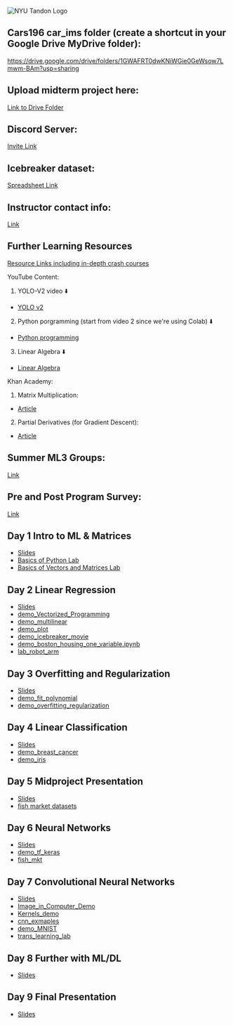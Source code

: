 ![NYU Tandon Logo](Day9/tandon_logo.png)
## Cars196 car_ims folder (create a shortcut in your Google Drive MyDrive folder):
https://drive.google.com/drive/folders/1GWAFRT0dwKNiWGie0GeWsow7Lmwm-BAm?usp=sharing

## Upload midterm project here:
[Link to Drive Folder](https://drive.google.com/drive/folders/19e7NvnZPRzAW0SgjClp569UbdGf6e_UP?usp=sharing)


## Discord Server:
[Invite Link](https://discord.gg/v9qQJSwg)

## Icebreaker dataset: 
[Spreadsheet Link](https://docs.google.com/spreadsheets/d/1vU9gheWs-CHfMKmLAcTjrFcDYWCwEzqzuubjHRXsbUU/edit?usp=sharing)

## Instructor contact info:  
[Link](https://github.com/ajn313/NYU2023SummerML3/blob/main/Instructor_Contact_Info.txt)

## Further Learning Resources
[Resource Links including in-depth crash courses](https://github.com/ajn313/NYU2023SummerML3/blob/main/Day8/Resource_links.txt)  
  
YouTube Content:  

1. YOLO-V2 video ⬇️
- [YOLO v2](https://www.youtube.com/watch?v=VOC3huqHrss)
2. Python porgramming (start from video 2 since we're using Colab) ⬇️
- [Python programming](https://www.youtube.com/playlist?list=PL-osiE80TeTskrapNbzXhwoFUiLCjGgY7)
3. Linear Algebra ⬇️
- [Linear Algebra](https://www.youtube.com/playlist?list=PLZHQObOWTQDPD3MizzM2xVFitgF8hE_ab)

Khan Academy:
1. Matrix Multiplication:
- [Article](https://www.khanacademy.org/math/precalculus/x9e81a4f98389efdf:matrices/x9e81a4f98389efdf:multiplying-matrices-by-matrices/a/multiplying-matrices)
2. Partial Derivatives (for Gradient Descent):
- [Article](https://www.khanacademy.org/math/multivariable-calculus/multivariable-derivatives/partial-derivative-and-gradient-articles/a/introduction-to-partial-derivatives)


## Summer ML3 Groups:  
[Link](https://docs.google.com/spreadsheets/d/1-5hFvD4NnpmDIUj5FoLVIZaSiTomnXCm1W3di5kJeHQ/edit?usp=sharing)

## Pre and Post Program Survey:  
[Link](https://docs.google.com/forms/d/e/1FAIpQLScy4AdqswdKdqVPb-VHfc4WH1FVXnyEiYY280m1byRaKrnPkg/viewform)

## Day 1 Intro to ML & Matrices
- [Slides](https://github.com/ajn313/NYU2023SummerML3/blob/main/Day1/day1.pdf)
- [Basics of Python Lab](https://github.com/ajn313/NYU2023SummerML3/blob/main/Day1/demo_python_basics.ipynb)
- [Basics of Vectors and Matrices Lab](https://github.com/ajn313/NYU2023SummerML3/blob/main/Day1/demo_vectors_matrices.ipynb)

## Day 2 Linear Regression
- [Slides](https://github.com/ajn313/NYU2023SummerML3/blob/main/Day2/Day%202%20Linear%20Regression.pdf)
- [demo_Vectorized_Programming](https://github.com/ajn313/NYU2023SummerML3/blob/main/Day2/vectorize_programming.ipynb)
- [demo_multilinear](https://github.com/ajn313/NYU2023SummerML3/blob/main/Day2/demo_multilinear.ipynb)
- [demo_plot](https://github.com/ajn313/NYU2023SummerML3/blob/main/Day2/demo_plot.ipynb)
- [demo_icebreaker_movie](https://github.com/ajn313/NYU2023SummerML3/blob/main/Day2/IceBreaker_movie_demo.ipynb)
- [demo_boston_housing_one_variable.ipynb](https://github.com/ajn313/NYU2023SummerML3/blob/main/Day2/Boston_Housing_One_Variable.ipynb)
- [lab_robot_arm](https://github.com/ajn313/NYU2023SummerML3/blob/main/Day2/lab_robot_arm.ipynb)

## Day 3 Overfitting and Regularization
- [Slides](https://github.com/ajn313/NYU2023SummerML3/blob/main/Day3/Day3_Overfitting_and_Generalization_v2.pdf)
- [demo_fit_polynomial](https://github.com/ajn313/NYU2023SummerML3/blob/main/Day3/demo_fit_polynomial.ipynb)
- [demo_overfitting_regularization](https://github.com/ajn313/NYU2023SummerML3/blob/main/Day3/demo_overfitting_regularization.ipynb)

## Day 4 Linear Classification
- [Slides](https://github.com/ajn313/NYU2023SummerML3/blob/main/Day4/Day_4__Linear_Classifiers.pdf)
- [demo_breast_cancer](https://github.com/ajn313/NYU2023SummerML3/blob/main/Day4/demo_breast_cancer.ipynb)
- [demo_iris](https://github.com/ajn313/NYU2023SummerML3/blob/main/Day4/demo_iris.ipynb)

## Day 5 Midproject Presentation
 - [Slides](https://github.com/ajn313/NYU2023SummerML3/blob/main/Day5/Day%205_Mini_Project.pdf)
 - [fish market datasets](https://github.com/ajn313/NYU2023SummerML3/tree/main/Day5)

## Day 6 Neural Networks
 - [Slides](https://github.com/ajn313/NYU2023SummerML3/blob/main/Day6/Day_6__Neural_Networks.pdf)
 - [demo_tf_keras](https://github.com/ajn313/NYU2023SummerML3/blob/main/Day6/demo_tf_keras_basics.ipynb)
 - [fish_mkt](https://github.com/ajn313/NYU2023SummerML3/blob/main/Day6/lab_mlp_fish_market_keras.ipynb)

## Day 7 Convolutional Neural Networks
 - [Slides](https://github.com/ajn313/NYU2023SummerML3/blob/main/Day7/Day%207%20Convolutional%20Neural%20Networks_v2.pdf)
 - [Image_in_Computer_Demo](https://github.com/ajn313/NYU2023SummerML3/blob/main/Day7/Images_In_Computer_Demo.ipynb)
 - [Kernels_demo](https://github.com/ajn313/NYU2023SummerML3/blob/main/Day7/Kernels_Demo.ipynb)
 - [cnn_exmaples](https://github.com/ajn313/NYU2023SummerML3/blob/main/Day7/cnn_example.ipynb)
 - [demo_MNIST](https://github.com/ajn313/NYU2023SummerML3/blob/main/Day7/demo_MNIST.ipynb)
 - [trans_learning_lab](https://github.com/ajn313/NYU2023SummerML3/blob/main/Day7/lab_transfer_learning_dog_cat.ipynb)
 
## Day 8 Further with ML/DL
 - [Slides](https://github.com/ajn313/NYU2023SummerML3/blob/main/Day8/ethics_and_going_further.pdf)
 

## Day 9 Final Presentation
 - [Slides](https://github.com/ajn313/NYU2023SummerML3/blob/main/Day9/final_project.pdf)
 
 

